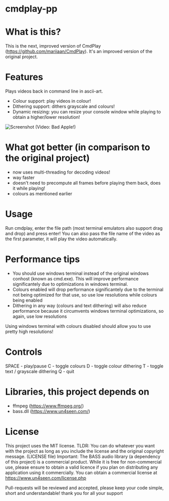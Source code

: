 # cmdplay-pp
# What is this?
This is the next, improved version of CmdPlay (https://github.com/mariiaan/CmdPlay).
It's an improved version of the original project.

# Features
Plays videos back in command line in ascii-art.
- Colour support: play videos in colour!
- Dithering support: dithers grayscale and colours!
- Dynamic resizing: you can resize your console window while playing to obtain a higher/lower resolution!

![Screenshot](https://marian.aomoridev.com/projects/cmdplaypp/screenshot1.png)
(Video: Bad Apple!)

# What got better (in comparison to the original project)
- now uses multi-threading for decoding videos!
- way faster
- doesn't need to precompute all frames before playing them back, does it while playing!
- colours as mentioned earlier

# Usage
Run cmdplay, enter the file path (most terminal emulators also support drag and drop) and press enter!
You can also pass the file name of the video as the first parameter, it will play the video automatically.

# Performance tips
- You should use windows terminal instead of the original windows conhost (known as cmd.exe). This will improve performance significantely due to optimizations in windows terminal.
- Colours enabled will drop performance significantely due to the terminal not being optimized for that use, so use low resolutions while colours being enabled
- Dithering in any way (colours and text dithering) will also reduce performance because it circumvents windows terminal optimizations, so again, use low resolutions

Using windows terminal with colours disabled should allow you to use pretty high resolutions!

# Controls
SPACE - play/pause
C - toggle colours
D - toggle colour dithering
T - toggle text / grayscale dithering
Q - quit

# Libraries, this project depends on
- ffmpeg (https://www.ffmpeg.org/)
- bass.dll (https://www.un4seen.com/)

# License
This project uses the MIT license. TLDR: You can do whatever you want with the project as long as you include the license and the original copyright message. (LICENSE file)
Important: The BASS audio library (a dependency of this project) is a commercial product. While it is free for non-commercial use, please ensure to obtain a valid licence if you plan on distributing any application using it commercially.
You can obtain a commercial license at https://www.un4seen.com/license.php

Pull-requests will be reviewed and accepted, please keep your code simple, short and understandable!
thank you for all your support
